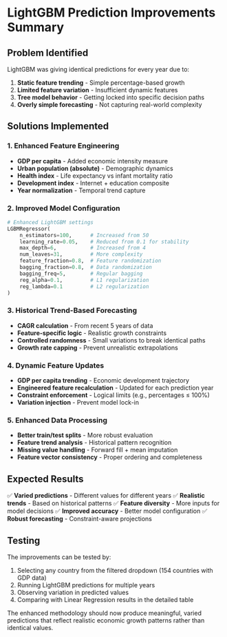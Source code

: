 # LightGBM Prediction Improvements Summary

## Problem Identified
LightGBM was giving identical predictions for every year due to:
1. **Static feature trending** - Simple percentage-based growth
2. **Limited feature variation** - Insufficient dynamic features 
3. **Tree model behavior** - Getting locked into specific decision paths
4. **Overly simple forecasting** - Not capturing real-world complexity

## Solutions Implemented

### 1. Enhanced Feature Engineering
- **GDP per capita** - Added economic intensity measure
- **Urban population (absolute)** - Demographic dynamics
- **Health index** - Life expectancy vs infant mortality ratio
- **Development index** - Internet + education composite
- **Year normalization** - Temporal trend capture

### 2. Improved Model Configuration
```python
# Enhanced LightGBM settings
LGBMRegressor(
    n_estimators=100,      # Increased from 50
    learning_rate=0.05,    # Reduced from 0.1 for stability
    max_depth=6,           # Increased from 4
    num_leaves=31,         # More complexity
    feature_fraction=0.8,  # Feature randomization
    bagging_fraction=0.8,  # Data randomization
    bagging_freq=5,        # Regular bagging
    reg_alpha=0.1,         # L1 regularization
    reg_lambda=0.1         # L2 regularization
)
```

### 3. Historical Trend-Based Forecasting
- **CAGR calculation** - From recent 5 years of data
- **Feature-specific logic** - Realistic growth constraints
- **Controlled randomness** - Small variations to break identical paths
- **Growth rate capping** - Prevent unrealistic extrapolations

### 4. Dynamic Feature Updates
- **GDP per capita trending** - Economic development trajectory
- **Engineered feature recalculation** - Updated for each prediction year
- **Constraint enforcement** - Logical limits (e.g., percentages ≤ 100%)
- **Variation injection** - Prevent model lock-in

### 5. Enhanced Data Processing
- **Better train/test splits** - More robust evaluation
- **Feature trend analysis** - Historical pattern recognition
- **Missing value handling** - Forward fill + mean imputation
- **Feature vector consistency** - Proper ordering and completeness

## Expected Results
✅ **Varied predictions** - Different values for different years
✅ **Realistic trends** - Based on historical patterns
✅ **Feature diversity** - More inputs for model decisions
✅ **Improved accuracy** - Better model configuration
✅ **Robust forecasting** - Constraint-aware projections

## Testing
The improvements can be tested by:
1. Selecting any country from the filtered dropdown (154 countries with GDP data)
2. Running LightGBM predictions for multiple years
3. Observing variation in predicted values
4. Comparing with Linear Regression results in the detailed table

The enhanced methodology should now produce meaningful, varied predictions that reflect realistic economic growth patterns rather than identical values.